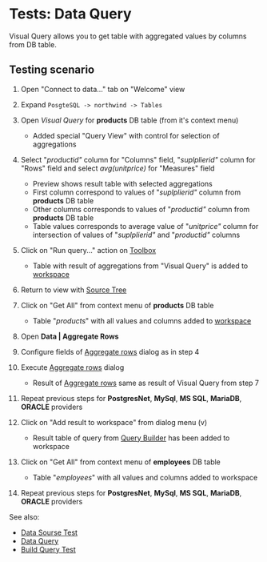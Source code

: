 <!-- TITLE: Tests: Build Query -->
<!-- SUBTITLE: -->

# Tests: Data Query

Visual Query allows you to get table with aggregated values ​​by columns from DB table.

## Testing scenario

1. Open "Connect to data..." tab on "Welcome" view

1. Expand ```PosgteSQL -> northwind -> Tables```

1. Open *Visual Query* for **products** DB table (from it's context menu)
   *  Added special "Query View" with control for selection of aggregations
   
1. Select "*productid"* column for "Columns" field, "*suplplierid"* column for "Rows" field and select *avg(unitprice)* for "Measures" field
   * Preview shows result table with selected aggregations
   * First column correspond to values of "*suplplierid"* column from **products** DB table
   * Other columns corresponds to values of "*productid"* column from **products** DB table
   * Table values ​corresponds to average value of "*unitprice"* column for intersection of values ​​of "*suplplierid"* and "*productid"* columns
   
1. Click on "Run query..." action on [Toolbox](../../overview/toolbox.md)
   * Table with result of aggregations from "Visual Query" is added to [workspace](../../overview/workspace.md)

1. Return to view with [Source Tree](../../access/data-source)  

1. Click on "Get All" from context menu of **products** DB table
   * Table "*products*" with all values ​​and columns added to [workspace](../../overview/workspace.md)
   
1. Open **Data | Aggregate Rows**

1. Configure fields of [Aggregate rows](../../transform/aggregate-rows.md) dialog as in step 4

1. Execute [Aggregate rows](../../transform/aggregate-rows.md) dialog
   * Result of [Aggregate rows](../../transform/aggregate-rows.md) same as result of Visual Query from step 7
   
1. Repeat previous steps for **PostgresNet**, **MySql**, **MS SQL**, **MariaDB**, **ORACLE** providers



1. Click on "Add result to workspace" from dialog menu (v)
   * Result table of query from [Query Builder](../../access/query-builder.md) has been added to workspace



1. Click on "Get All" from context menu of **employees** DB table
   * Table "*employees*" with all values ​​and columns added to workspace

1. Repeat previous steps for **PostgresNet**, **MySql**, **MS SQL**, **MariaDB**, **ORACLE** providers

See also:

 * [Data Sourse Test](../tests/data-source-test.md)
 * [Data Query](../access/data-query.md)
 * [Build Query Test](../tests/build-query-test.md)
